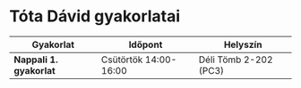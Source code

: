 # Tóta Dávid gyakorlatai

| Gyakorlat | Időpont | Helyszín |
|---|---|---|
| **Nappali 1. gyakorlat** | Csütörtök 14:00-16:00 | Déli Tömb 2-202 (PC3) |

